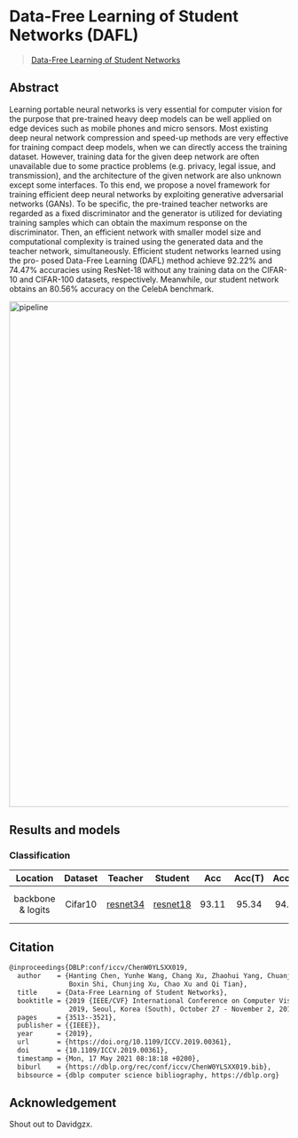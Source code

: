 # Data-Free Learning of Student Networks (DAFL)

> [Data-Free Learning of Student Networks](https://doi.org/10.1109/ICCV.2019.00361)

<!-- [ALGORITHM] -->

## Abstract

Learning portable neural networks is very essential for computer vision for the purpose that pre-trained heavy deep models can be well applied on edge devices such as mobile phones and micro sensors. Most existing deep neural network compression and speed-up methods are very effective for training compact deep models, when we can directly access the training dataset. However, training data for the given deep network are often unavailable due to some practice problems (e.g. privacy, legal issue, and transmission), and the architecture of the given network are also unknown except some interfaces. To this end, we propose a novel framework for training efficient deep neural networks by exploiting generative adversarial networks (GANs). To be specific, the pre-trained teacher networks are regarded as a fixed discriminator and the generator is utilized for deviating training samples which can obtain the maximum response on the discriminator. Then, an efficient network with smaller model size and computational complexity is trained using the generated data and the teacher network, simultaneously. Efficient student networks learned using the pro- posed Data-Free Learning (DAFL) method achieve 92.22% and 74.47% accuracies using ResNet-18 without any training data on the CIFAR-10 and CIFAR-100 datasets, respectively. Meanwhile, our student network obtains an 80.56% accuracy on the CelebA benchmark.

<img width="910" alt="pipeline" src="https://user-images.githubusercontent.com/88702197/187423163-b34896fc-8516-403b-acd7-4c0b8e43af5b.png">

## Results and models

### Classification

|     Location      | Dataset |                                                     Teacher                                                     |                                                     Student                                                     |  Acc  | Acc(T) | Acc(S) |                      Config                       | Download                                                                                                                                     |
| :---------------: | :-----: | :-------------------------------------------------------------------------------------------------------------: | :-------------------------------------------------------------------------------------------------------------: | :---: | :----: | :----: | :-----------------------------------------------: | :------------------------------------------------------------------------------------------------------------------------------------------- |
| backbone & logits | Cifar10 | [resnet34](https://github.com/open-mmlab/mmclassification/blob/master/configs/resnet/resnet34_8xb16_cifar10.py) | [resnet18](https://github.com/open-mmlab/mmclassification/blob/master/configs/resnet/resnet18_8xb16_cifar10.py) | 93.11 | 95.34  | 94.82  | [config](./dafl_logits_r34_r18_8xb256_cifar10.py) | [teacher](https://download.openmmlab.com/mmclassification/v0/resnet/resnet34_b16x8_cifar10_20210528-a8aa36a6.pth) \|[model](<>) \| [log](<>) |

## Citation

```latex
@inproceedings{DBLP:conf/iccv/ChenW0YLSXX019,
  author    = {Hanting Chen, Yunhe Wang, Chang Xu, Zhaohui Yang, Chuanjian Liu,
               Boxin Shi, Chunjing Xu, Chao Xu and Qi Tian},
  title     = {Data-Free Learning of Student Networks},
  booktitle = {2019 {IEEE/CVF} International Conference on Computer Vision, {ICCV}
               2019, Seoul, Korea (South), October 27 - November 2, 2019},
  pages     = {3513--3521},
  publisher = {{IEEE}},
  year      = {2019},
  url       = {https://doi.org/10.1109/ICCV.2019.00361},
  doi       = {10.1109/ICCV.2019.00361},
  timestamp = {Mon, 17 May 2021 08:18:18 +0200},
  biburl    = {https://dblp.org/rec/conf/iccv/ChenW0YLSXX019.bib},
  bibsource = {dblp computer science bibliography, https://dblp.org}
```

## Acknowledgement

Shout out to Davidgzx.

